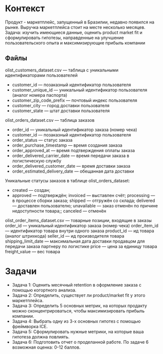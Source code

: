 # Контекст
Продукт - маркетплейс, запущенный в Бразилии, недавно появился на рынке. Выручка маркетплейса стоит на месте несколько месяцев. 
Задача: изучить имеющиеся данные, оценить product market fit и сформулировать гипотезы, направденные на улучшение пользовательского опыта и максимизирующие прибыль компании

## Файлы
olist_customers_dataset.csv — таблица с уникальными идентификаторами пользователей

- customer_id — позаказный идентификатор пользователя
- customer_unique_id — уникальный идентификатор пользователя (аналог номера паспорта)
- customer_zip_code_prefix — почтовый индекс пользователя
- customer_city — город доставки пользователя
- customer_state — штат доставки пользователя
  
olist_orders_dataset.csv — таблица заказов

- order_id — уникальный идентификатор заказа (номер чека)
- customer_id — позаказный идентификатор пользователя
- order_status — статус заказа
- order_purchase_timestamp — время создания заказа
- order_approved_at — время подтверждения оплаты заказа
- order_delivered_carrier_date — время передачи заказа в логистическую службу
- order_delivered_customer_date — время доставки заказа
- order_estimated_delivery_date — обещанная дата доставки

Уникальные статусы заказов в таблице olist_orders_dataset:
* created — создан;
* approved — подтверждён;
  invoiced — выставлен счёт;
  processing — в процессе сборки заказа;
  shipped — отгружён со склада;
  delivered — доставлен пользователю;
  unavailable — заказ отменён по причине недоступности товара;;
  canceled — отменён

olist_order_items_dataset.csv — товарные позиции, входящие в заказы
  order_id — уникальный идентификатор заказа (номер чека)
  order_item_id — идентификатор товара внутри одного заказа
  product_id — ид товара (аналог штрихкода)
  seller_id — ид производителя товара
  shipping_limit_date — максимальная дата доставки продавцом для передачи заказа партнеру по логистике
  price — цена за единицу товара
  freight_value — вес товара

# Задачи
- Задача 1: Оценить месячный retention в оформление заказа с помощью когортного анализа.
- Задача 2: Определить, существует ли product/market fit у этого маркетплейса.
- Задача 3: Определить 5 основных метрик, на которых продакту можно сконцентрироваться, чтобы максимизировать прибыль компании.
- Задача 4: Выбрать одну из 3-х основных гипотез с помощью фреймворка ICE.
- Задача 5: Сформулировать нужные метрики, на которые ваша гипотеза должна повлиять.
- Задача 6: Подготовить отчет о проделанной работе. По задаче 6 возможная оценка: 0-12 баллов.

